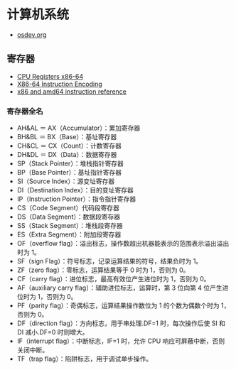 # 计算机系统

- [osdev.org](https://wiki.osdev.org/X86-64_Instruction_Encoding)

## 寄存器

- [CPU Registers x86-64](https://wiki.osdev.org/CPU_Registers_x86-64)
- [X86-64 Instruction Encoding](https://wiki.osdev.org/X86-64_Instruction_Encoding)
- [x86 and amd64 instruction reference](https://www.felixcloutier.com/x86/)

### 寄存器全名

- AH&AL ＝ AX（Accumulator）：累加寄存器
- BH&BL ＝ BX（Base）：基址寄存器
- CH&CL ＝ CX（Count）：计数寄存器
- DH&DL ＝ DX（Data）：数据寄存器
- SP（Stack Pointer）：堆栈指针寄存器
- BP（Base Pointer）：基址指针寄存器
- SI（Source Index）：源变址寄存器
- DI（Destination Index）：目的变址寄存器
- IP（Instruction Pointer）：指令指针寄存器
- CS（Code Segment）代码段寄存器
- DS（Data Segment）：数据段寄存器
- SS（Stack Segment）：堆栈段寄存器
- ES（Extra Segment）：附加段寄存器
- OF（overflow flag）：溢出标志，操作数超出机器能表示的范围表示溢出溢出时为 1。
- SF（sign Flag）：符号标志，记录运算结果的符号，结果负时为 1。
- ZF（zero flag）：零标志，运算结果等于 0 时为 1，否则为 0。
- CF（carry flag）：进位标志，最高有效位产生进位时为 1，否则为 0。
- AF（auxiliary carry flag）：辅助进位标志，运算时，第 3 位向第 4 位产生进位时为 1，否则为 0。
- PF（parity flag）：奇偶标志，运算结果操作数位为 1 的个数为偶数个时为 1，否则为 0。
- DF（direction flag）：方向标志，用于串处理.DF=1 时，每次操作后使 SI 和 DI 减小.DF=0 时则增大。
- IF（interrupt flag）：中断标志，IF=1 时，允许 CPU 响应可屏蔽中断，否则关闭中断。
- TF（trap flag）：陷阱标志，用于调试单步操作。
